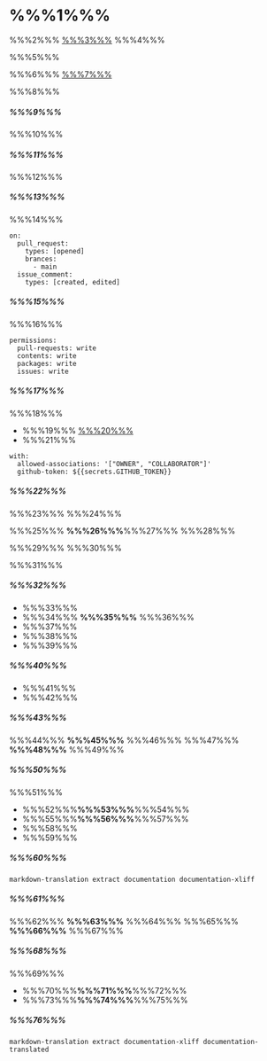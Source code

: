 # %%%1%%%
%%%2%%% [%%%3%%%](https://github.com/diplodoc-platform/markdown-translation) %%%4%%%

%%%5%%%

%%%6%%% [%%%7%%%](#-usage)

%%%8%%%
##### %%%9%%%
%%%10%%%
##### %%%11%%%
%%%12%%%
##### %%%13%%%
%%%14%%%
```
on:
  pull_request:
    types: [opened]
    brances:
      - main
  issue_comment:
    types: [created, edited]
```
##### %%%15%%%
%%%16%%%
```
permissions:
  pull-requests: write
  contents: write
  packages: write
  issues: write
```
##### %%%17%%%
%%%18%%%
- %%%19%%%
[%%%20%%%](https://docs.github.com/en/graphql/reference/enums#commentauthorassociation)
- %%%21%%%
```
with:
  allowed-associations: '["OWNER", "COLLABORATOR"]'
  github-token: ${{secrets.GITHUB_TOKEN}}
```
##### %%%22%%%
%%%23%%%
%%%24%%%

%%%25%%% **%%%26%%%**%%%27%%%
%%%28%%%

%%%29%%%
%%%30%%%

%%%31%%%
##### %%%32%%%
- %%%33%%%
- %%%34%%% **%%%35%%%** %%%36%%%
- %%%37%%%
- %%%38%%%
- %%%39%%%
##### %%%40%%%
- %%%41%%%
- %%%42%%%
##### %%%43%%%
%%%44%%% **%%%45%%%** %%%46%%%
%%%47%%% **%%%48%%%** %%%49%%%
##### %%%50%%%
%%%51%%%
- %%%52%%%**%%%53%%%**%%%54%%%
- %%%55%%%**%%%56%%%**%%%57%%%
- %%%58%%%
- %%%59%%%
##### %%%60%%%
```
markdown-translation extract documentation documentation-xliff
```
##### %%%61%%%
%%%62%%% **%%%63%%%** %%%64%%%
%%%65%%% **%%%66%%%** %%%67%%%
##### %%%68%%%
%%%69%%%
- %%%70%%%**%%%71%%%**%%%72%%%
- %%%73%%%**%%%74%%%**%%%75%%%
##### %%%76%%%
```
markdown-translation extract documentation-xliff documentation-translated
```